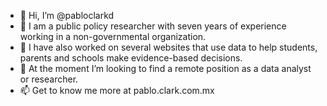 - 👋 Hi, I’m @pabloclarkd
- 👀 I am a public policy researcher with seven years of experience working in a non-governmental organization. 
- 🌱 I have also worked on several websites that use data to help students, parents and schools make evidence-based decisions.
- 💞️ At the moment I’m looking to find a remote position as a data analyst or researcher.
-  📫 Get to know me more at pablo.clark.com.mx

<!---
I am a public policy researcher with seven years of experience working in a non-governmental organization. Get to know me more at pablo.clark.com.mx
--->
